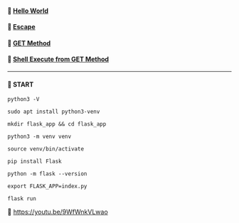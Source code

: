 #### :large_orange_diamond: [Hello World](https://github.com/0x1717/flask-samples-for-myself/blob/main/src/0.py)

#### :large_orange_diamond: [Escape](https://github.com/0x1717/flask-samples-for-myself/blob/main/src/1.py)

#### :large_orange_diamond: [GET Method](https://github.com/0x1717/flask-samples-for-myself/blob/main/src/2.py)

#### :large_orange_diamond: [Shell Execute from GET Method](https://github.com/0x1717/flask-samples-for-myself/blob/main/src/3.py)

---

#### :large_blue_diamond: START

```
python3 -V

sudo apt install python3-venv

mkdir flask_app && cd flask_app

python3 -m venv venv

source venv/bin/activate

pip install Flask

python -m flask --version

export FLASK_APP=index.py

flask run

```

:large_blue_diamond: https://youtu.be/9WfWnkVLwao
